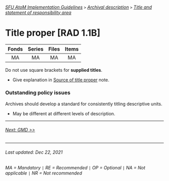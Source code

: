 ###### [SFU AtoM Implementation Guidelines](../README.md) `>` [Archival description](overview.md) `>` [Title and statement of responsibility area](overview.md#title-and-statement-of-responsibility-area)

# Title proper [RAD 1.1B]

| Fonds 	| Series 	| Files 	| Items 	|
|:-----:	|:------:	|:-----:	|:-----:	|
|   MA    |   MA    |   MA  	|   MA  	|

Do not use square brackets for **supplied titles**.
- Give explanation in [Source of title proper](source-of-title-proper.md) note.

### Outstanding policy issues
Archives should develop a standard for consistently titling descriptive units.
- May be different at different levels of description.

---
###### [Next: GMD >>](gmd.md)
---
###### Last updated: Dec 22, 2021
###### MA = Mandatory `|` RE = Recommended `|` OP = Optional `|` NA = Not applicable `|` NR = Not recommended
